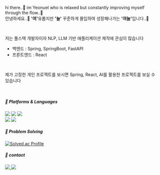 
hi there..👋 im Yeonuel who is relaxed but constantly improving myself through the flow..🌱 <br>
안녕하세요..👋 <strong>'여'</strong>유롭지만  <strong>'늘'</strong> 꾸준하게 몰입하여 성장해나가는 <strong>'여늘'</strong>입니다..🌱

<br>

저는 풀스택 개발자이자 NLP, LLM 기반 애플리케이션 제작에 관심이 많습니다
- 백엔드 : Spring, SpringBoot, FastAPI
- 프론트엔드 : React 

<br>

제가 고정한 개인 프로젝트를 보시면 Spring, React, AI를 활용한 
프로젝트를 보실 수 있습니다

<br>

##### 📌 Platforms & Languages
<p>
  <img src="https://img.shields.io/badge/java-007396?style=for-the-badge&logo=java&logoColor=white">
  <img src="https://img.shields.io/badge/Python-3776AB?style=for-the-badge&logo=java&logoColor=white">
  <img src="https://img.shields.io/badge/javascript-F7DF1E?style=for-the-badge&logo=javascript&logoColor=black">

  <br>
  
  <img src="https://img.shields.io/badge/spring-6DB33F?style=for-the-badge&logo=spring&logoColor=white"> 
  <img src="https://img.shields.io/badge/Springboot-6DB33F?style=for-the-badge&logo=Springboot&logoColor=white"> 
</p>


##### 📌 Problem Solving
[![Solved.ac Profile](http://mazassumnida.wtf/api/v2/generate_badge?boj=yeonuel)](https://solved.ac/yeonuel/)


##### 📌 contact 
<p>
  <a href="https://yeoneul-tech.tistory.com/" target="_blank"><img src="https://img.shields.io/badge/tistory-000000?style=for-the-badge&logo=tistory&logoColor=white"> 
  <a href="mailto:qwefghnm1212@gmail.com" target="_blank"><img src="https://img.shields.io/badge/gmail-EA4335?style=for-the-badge&logo=tistory&logoColor=white"> 
</p>




